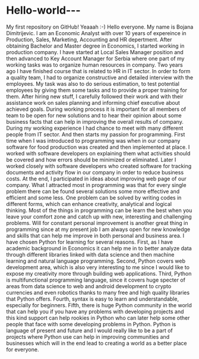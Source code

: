 # Hello-world---
My first repository on GitHub! Yeaaah :-)
Hello everyone. My name is Bojana Dimitrijevic. I am an Economic Analyst with over 10 years of expereince in  Production, Sales, Marketing, Accounting and HR depertment.
After obtaining Bachelor and Master degree in Economics, I started working in production company. I have started at Local Sales Manager position and then advanced to Key Account Manager for Serbia where one part of my working tasks was to organize human resources in company. Two years ago I have finished course that is related to HR in IT sector. In order to form a quality team, I had to organize constructive and detailed interview with the employees. My task was also to do serious estimation, to test potential employees by giving them some tasks and to provide a proper training for them. After hiring new stuff, I carefully followed their work and with their assistance work on sales planning and informing chief executive about achieved goals. During working process it is important for all members of team to be open for new solutions and to hear their opinion about some business facts that can help in improving the overall results of company.
During my working experience I had chance to meet with many different people from IT sector. And then starts my passion for programming. First time when I was introduced to programming was when in our company software for food production was created and then implemented at place. I worked with software developers on explaining them what activities should be covered and how errors should be minimized or eliminated. Later I worked closely with software developers who created software for tracking documents and activity flow in our company in order to reduce business costs. At the end, I participated in ideas about improving web page of our company. What I attracted most in programming was that for every single problem there can be found several solutions some more effective and efficient and some less. One problem can be solved by writing codes in different forms, which can enhance creativity, analytical and logical thinking. Most of the things in programming can be learn the best when you leave your comfort zone and catch up with new, interesting and challenging problems. Will for constant personal improvement is another great thing in programming since at my present job I am always open for new knowledge and skills that can help me improve in both personal and business area.
I have chosen Python for learning for several reasons. First, as I have academic background in Economics it can help me in to better analyze data through different libraries linked with data science and then machine learning and natural language programming. Second, Python covers web development area, which is also very interesting to me since I would like to expose my creativity more through building web applications. Third, Python is multifunctional programming language, since it covers huge specter of areas from data science to web and android development to crypto currencies and even robotics thanks to many free and high quality libraries that Python offers. Fourth, syntax is easy to learn and understandable, especially for beginners. Fifth, there is huge Python community in the world that can help you if you have any problems with developing projects and this kind support can help rookies in Python who can later help some other people that face with some developing problems in Python. Python is language of present and future and I would really like to be a part of projects where Python use can help in improving communities and businesses which will in the end lead to creating a world as a better place for everyone.   
